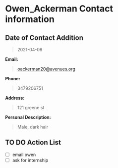 



# Owen_Ackerman Contact information



## Date of Contact Addition
  
>2021-04-08  
  
**Email:**  
>oackerman20@avenues.org  
  
**Phone:**  
>3479206751  
  
**Address:**  
>121 greene st  
  
**Personal Description:**  
>Male, dark hair  
  
  
## TO DO Action List
- [ ] email owen
- [ ] ask for internship
